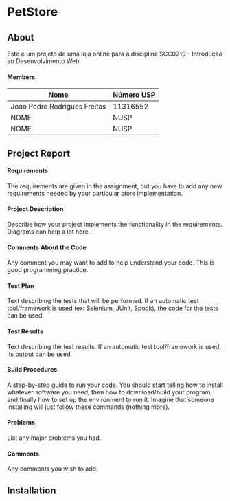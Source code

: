 # PetStore

## About

Este é um projeto de uma loja online para a disciplina SCC0219 - Introdução ao Desenvolvimento Web.

#### Members

| Nome | Número USP |
| ------ | ------ |
| João Pedro Rodrigues Freitas | 11316552 |
| NOME | NUSP |
| NOME | NUSP |


## Project Report



#### Requirements
The requirements are given in the assignment, but you have to add any new requirements needed by your particular store implementation.

#### Project Description
Describe how your project implements the functionality in the requirements. Diagrams can help a lot here.

#### Comments About the Code
Any comment you may want to add to help understand your code. This is good programming practice.

#### Test Plan
Text describing the tests that will be performed. If an automatic test tool/framework is used (ex: Selenium, JUnit, Spock), the code for the tests can be used.

#### Test Results
Text describing the test results. If an automatic test tool/framework is used, its output can be used.

#### Build Procedures
A step-by-step guide to run your code. You should start telling how to install whatever software you need, then how to download/build your program, and finally how to set up the environment to run it. Imagine that someone installing will just follow these commands (nothing more).

#### Problems
List any major problems you had.

#### Comments
Any comments you wish to add.

## Installation

